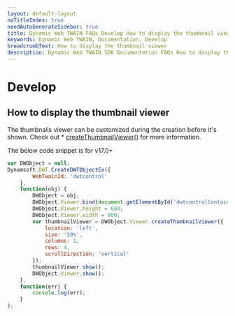 ```yaml
---
layout: default-layout
noTitleIndex: true
needAutoGenerateSidebar: true
title: Dynamic Web TWAIN FAQs Develop How to display the thumbnail viewer
keywords: Dynamic Web TWAIN, Documentation, Develop
breadcrumbText: How to display the thumbnail viewer
description: Dynamic Web TWAIN SDK Documentation FAQs How to display the thumbnail viewer
---
```


# Develop

## How to display the thumbnail viewer

The thumbnails viewer can be customized during the creation before it's shown. Check out * [createThumbnailViewer()]({{site.info}}api/WebTwain_Viewer.html#createthumbnailviewer) for more information.

The below code snippet is for v17.0+

``` javascript
var DWObject = null;
Dynamsoft.DWT.CreateDWTObjectEx({
        WebTwainId: 'dwtcontrol'
    },
    function(obj) {
        DWObject = obj;
        DWObject.Viewer.bind(document.getElementById('dwtcontrolContainer'));
        DWObject.Viewer.height = 600;
        DWObject.Viewer.width = 800;
        var thumbnailViewer = DWObject.Viewer.createThumbnailViewer({
            location: 'left',
            size: '20%',
            columns: 1,
            rows: 4,
            scrollDirection: 'vertical'
        });
        thumbnailViewer.show();
        DWObject.Viewer.show();
    },
    function(err) {
        console.log(err);
    }
);
```